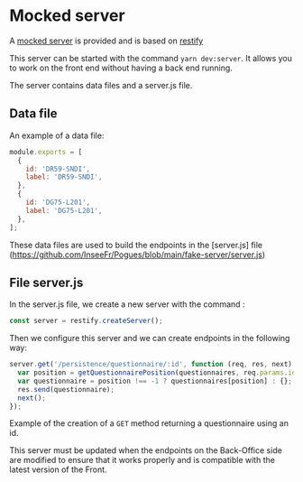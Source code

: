 # Mocked server

A [mocked server](https://github.com/InseeFr/Pogues/tree/main/fake-server) is provided and is based on [restify](http://restify.com/docs/home/)

This server can be started with the command `yarn dev:server`. It allows you to work on the front end without having a back end running.

The server contains data files and a server.js file.

## Data file

An example of a data file:

```javascript
module.exports = [
  {
    id: 'DR59-SNDI',
    label: 'DR59-SNDI',
  },
  {
    id: 'DG75-L201',
    label: 'DG75-L201',
  },
];
```

These data files are used to build the endpoints in the [server.js] file (https://github.com/InseeFr/Pogues/blob/main/fake-server/server.js)

## File server.js

In the server.js file, we create a new server with the command :

```javascript
const server = restify.createServer();
```

Then we configure this server and we can create endpoints in the following way:

```javascript
server.get('/persistence/questionnaire/:id', function (req, res, next) {
  var position = getQuestionnairePosition(questionnaires, req.params.id);
  var questionnaire = position !== -1 ? questionnaires[position] : {};
  res.send(questionnaire);
  next();
});
```

Example of the creation of a `GET` method returning a questionnaire using an id.

This server must be updated when the endpoints on the Back-Office side are modified to ensure that it works properly and is compatible with the latest version of the Front.
